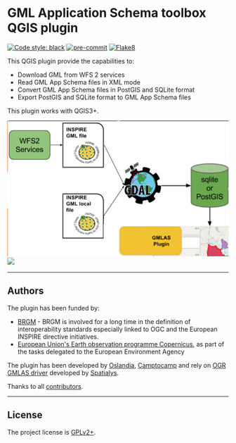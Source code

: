 # GML Application Schema toolbox QGIS plugin

[![Code style: black](https://img.shields.io/badge/code%20style-black-000000.svg)](https://github.com/psf/black)
[![pre-commit](https://img.shields.io/badge/pre--commit-enabled-brightgreen?logo=pre-commit&logoColor=white)](https://github.com/pre-commit/pre-commit)
[![Flake8](https://img.shields.io/badge/flake8-enabled-yellowgreen)](https://flake8.pycqa.org/)

This QGIS plugin provide the capabilities to:

* Download GML from WFS 2 services
* Read GML App Schema files in XML mode
* Convert GML App Schema files in PostGIS and SQLite format
* Export PostGIS and SQLite format to GML App Schema files

This plugin works with QGIS3+.

![](docs/static/img/overview.png)![](static/img/overview.png)

----

## Authors

The plugin has been funded by:

* [BRGM](http://www.brgm.eu/) - BRGM is involved for a long time in the definition of interoperability standards especially linked to OGC and the European INSPIRE directive initiatives.
* [European Union's Earth observation programme Copernicus](http://www.copernicus.eu/), as part of the tasks delegated to the European Environment Agency

The plugin has been developed by [Oslandia](https://www.oslandia.com/), [Camptocamp](https://www.camptocamp.com/) and rely on [OGR GMLAS driver](https://www.gdal.org/drv_gmlas.html) developed by [Spatialys](https://www.spatialys.com/).

Thanks to all [contributors](https://github.com/BRGM/gml_application_schema_toolbox/graphs/contributors).

----

## License

The project license is [GPLv2+](LICENSE).

